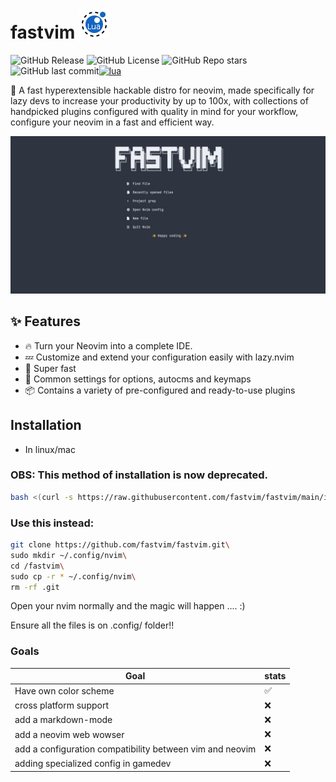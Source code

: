 # fastvim <img src="https://github.com/BrunoCiccarino/BrunoCiccarino/blob/main/img/icons8-lua-language-96.png" height="48" width="48">

![GitHub Release](https://img.shields.io/github/v/release/fastvim/fastvim?style=for-the-badge&color=%235e81ac) ![GitHub License](https://img.shields.io/github/license/fastvim/fastvim?style=for-the-badge&color=%23b48ead) ![GitHub Repo stars](https://img.shields.io/github/stars/fastvim/fastvim?style=for-the-badge&color=%23a3be8c) ![GitHub last commit](https://img.shields.io/github/last-commit/fastvim/fastvim?style=for-the-badge&color=%23bf616a)[![lua](https://img.shields.io/badge/lua-code?style=for-the-badge&logo=lua&color=%23789DBC)](https://www.lua.org/)

🚀 A fast  hyperextensible hackable distro for neovim, made specifically for lazy devs to increase your productivity by up to 100x, with collections of handpicked plugins configured with quality in mind for your workflow, configure your neovim in a fast and efficient way.

![dashboard](./img/fastvim.nvim-theme.jpg)

## ✨ Features
- 🔥 Turn your Neovim into a complete IDE.
- 💤 Customize and extend your configuration easily with lazy.nvim
- 🚀 Super fast
- 🧹 Common settings for options, autocms and keymaps
- 📦 Contains a variety of pre-configured and ready-to-use plugins

## Installation

- In linux/mac

### OBS: This method of installation is now deprecated.

```bash
bash <(curl -s https://raw.githubusercontent.com/fastvim/fastvim/main/install.sh)
```

### Use this instead:

```bash
git clone https://github.com/fastvim/fastvim.git\
sudo mkdir ~/.config/nvim\
cd /fastvim\
sudo cp -r * ~/.config/nvim\
rm -rf .git 
```

Open your nvim normally and the magic will happen .... :)

Ensure all the files is on .config/ folder!!

### Goals

| **Goal** 	| stats 	| 
|-----------------	|------|
|  Have own color scheme               	|   ✅   	|   
|  cross platform support               	|   ❌  	|  
|  add a markdown-mode               	|   ❌  	| 
|  add a neovim web wowser               	|   ❌  	|
|  add a configuration compatibility between vim and neovim               	|   ❌  	|
|  adding specialized config in gamedev               	|   ❌  	| 
